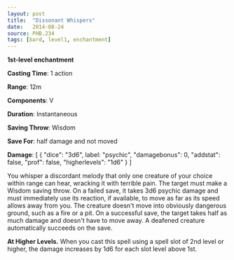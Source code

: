 ```yaml
---
layout: post
title:  "Dissonant Whispers"
date:   2014-08-24
source: PHB.234
tags: [bard, level1, enchantment]
---
```


**1st-level enchantment**

**Casting Time**: 1 action

**Range**: 12m

**Components**: V

**Duration**: Instantaneous

**Saving Throw**: Wisdom

**Save For**: half damage and not moved

**Damage**: [ { "dice": "3d6", label: "psychic", "damagebonus": 0, "addstat": false, "prof": false, "higherlevels": "1d6" } ]

You whisper a discordant melody that only one creature of your choice within range can hear, wracking it with terrible pain. The target must make a Wisdom saving throw. On a failed save, it takes 3d6 psychic damage and must immediately use its reaction, if available, to move as far as its speed allows away from you. The creature doesn't move into obviously dangerous ground, such as a fire or a pit. On a successful save, the target takes half as much damage and doesn't have to move away. A deafened creature automatically succeeds on the save.

**At Higher Levels.** When you cast this spell using a spell slot of 2nd level or higher, the damage increases by 1d6 for each slot level above 1st.